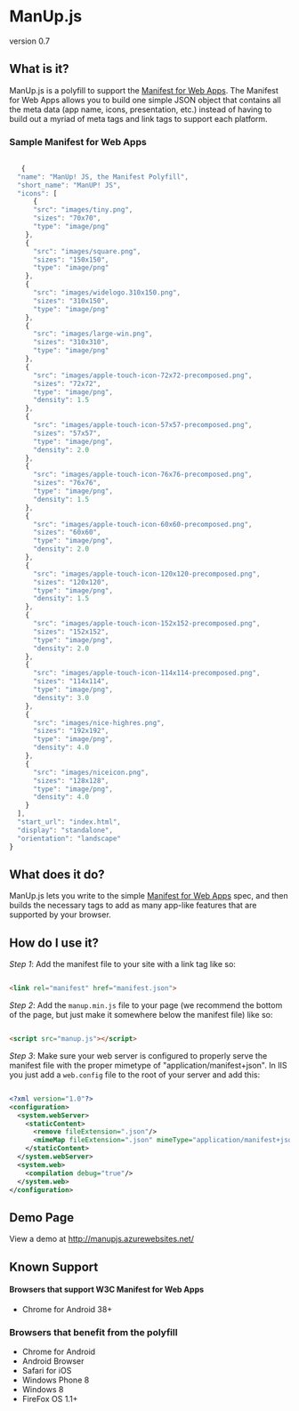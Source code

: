 # ManUp.js

version 0.7

## What is it?

ManUp.js is a polyfill to support the [Manifest for Web Apps](http://w3c.github.io/manifest/). The Manifest for Web Apps allows you to build one simple JSON object that contains all the meta data (app name, icons, presentation, etc.) instead of having to build out a myriad of meta tags and link tags to support each platform.

### Sample Manifest for Web Apps

```javascript
    
   {
  "name": "ManUp! JS, the Manifest Polyfill",
  "short_name": "ManUP! JS",
  "icons": [
      {
      "src": "images/tiny.png",
      "sizes": "70x70",
      "type": "image/png"
    },
    {
      "src": "images/square.png",
      "sizes": "150x150",
      "type": "image/png"
    },
    {
      "src": "images/widelogo.310x150.png",
      "sizes": "310x150",
      "type": "image/png"
    },
    {
      "src": "images/large-win.png",
      "sizes": "310x310",
      "type": "image/png"
    },
    {
      "src": "images/apple-touch-icon-72x72-precomposed.png",
      "sizes": "72x72",
      "type": "image/png",
      "density": 1.5
    },
    {
      "src": "images/apple-touch-icon-57x57-precomposed.png",
      "sizes": "57x57",
      "type": "image/png",
      "density": 2.0
    },
    {
      "src": "images/apple-touch-icon-76x76-precomposed.png",
      "sizes": "76x76",
      "type": "image/png",
      "density": 1.5
    },
    {
      "src": "images/apple-touch-icon-60x60-precomposed.png",
      "sizes": "60x60",
      "type": "image/png",
      "density": 2.0
    },
    {
      "src": "images/apple-touch-icon-120x120-precomposed.png",
      "sizes": "120x120",
      "type": "image/png",
      "density": 1.5
    },
    {
      "src": "images/apple-touch-icon-152x152-precomposed.png",
      "sizes": "152x152",
      "type": "image/png",
      "density": 2.0
    },
    {
      "src": "images/apple-touch-icon-114x114-precomposed.png",
      "sizes": "114x114",
      "type": "image/png",
      "density": 3.0
    },
    {
      "src": "images/nice-highres.png",
      "sizes": "192x192",
      "type": "image/png",
      "density": 4.0
    },
    {
      "src": "images/niceicon.png",
      "sizes": "128x128",
      "type": "image/png",
      "density": 4.0
    }
  ],
  "start_url": "index.html",
  "display": "standalone",
  "orientation": "landscape"
}

```

## What does it do?

ManUp.js lets you write to the simple [Manifest for Web Apps](http://w3c.github.io/manifest/) spec, and then builds the necessary tags to add as many app-like features that are supported by your browser.

## How do I use it?

*Step 1*: Add the manifest file to your site with a link tag like so:

```html

<link rel="manifest" href="manifest.json">

```

*Step 2*: Add the `manup.min.js` file to your page (we recommend the bottom of the page, but just make it somewhere below the manifest file) like so:

```html

<script src="manup.js"></script>

```

*Step 3*: Make sure your web server is configured to properly serve the manifest file with the proper mimetype of "application/manifest+json". In IIS you just add a `web.config` file to the root of your server and add this:

```xml

<?xml version="1.0"?>
<configuration>
  <system.webServer>
    <staticContent>
      <remove fileExtension=".json"/>
      <mimeMap fileExtension=".json" mimeType="application/manifest+json"/>
    </staticContent>
  </system.webServer>
  <system.web>
    <compilation debug="true"/>
  </system.web>
</configuration>

```

## Demo Page

View a demo at http://manupjs.azurewebsites.net/

## Known Support

#### Browsers that support W3C Manifest for Web Apps

 - Chrome for Android 38+

### Browsers that benefit from the polyfill

  - Chrome for Android 
  - Android Browser
  - Safari for iOS
  - Windows Phone 8
  - Windows 8
  - FireFox OS 1.1+

